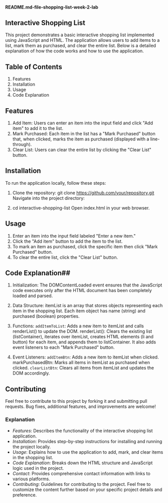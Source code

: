 #### README.md-file-shopping-list-week-2-lab

## Interactive Shopping List

This project demonstrates a basic interactive shopping list implemented using  JavaScript and HTML. The application allows users to add items to a list, mark them as purchased, and clear the entire list. Below is a detailed explanation of how the code works and how to use the application.

## Table of Contents
1. Features
2. Installation
3. Usage
4. Code Explanation

## Features
1. Add Item: Users can enter an item into the input field and click "Add item" to add it to the list.
2. Mark Purchased: Each item in the list has a "Mark Purchased" button that, when clicked, marks the item as purchased (displayed with a line-through).
3. Clear List: Users can clear the entire list by clicking the "Clear List" button.

## Installation

To run the application locally, follow these steps:

1. Clone the repository:
git clone https://github.com/your/repository.git
Navigate into the project directory:

2. cd interactive-shopping-list
Open index.html in your web browser.

## Usage

1. Enter an item into the input field labeled "Enter a new item."
2. Click the "Add item" button to add the item to the list.
3. To mark an item as purchased, click the specific item then click "Mark Purchased" button.
4. To clear the entire list, click the "Clear List" button.

## Code Explanation##

1. Initialization: The DOMContentLoaded event ensures that the JavaScript code executes only after the HTML document has been completely loaded and parsed.

2. Data Structure: itemList is an array that stores objects representing each item in the shopping list. Each item object has name (string) and purchased (boolean) properties.

3. Functions:
`addItemToList`: Adds a new item to itemList and calls renderList() to update the DOM.
renderList(): Clears the existing list (listContainer), iterates over itemList, creates HTML elements (li and button) for each item, and appends them to listContainer. It also adds event listeners to each "Mark Purchased" button.

4. Event Listeners:
`addItemBtn`: Adds a new item to itemList when clicked.
markPurchasedBtn: Marks all items in itemList as purchased when clicked.
`clearListBtn`: Clears all items from itemList and updates the DOM accordingly.

## Contributing
Feel free to contribute to this project by forking it and submitting pull requests. Bug fixes, additional features, and improvements are welcome!

### Explanation

- *Features*: Describes the functionality of the interactive shopping list application.
- *Installation*: Provides step-by-step instructions for installing and running the project locally.
- *Usage*: Explains how to use the application to add, mark, and clear items in the shopping list.
- *Code Explanation*: Breaks down the HTML structure and JavaScript logic used in the project.
- *Contact*: Provides comprehensive contact information with links to various platforms.
- *Contributing*: Guidelines for contributing to the project.
Feel free to customize the content further based on your specific project details and preference.


